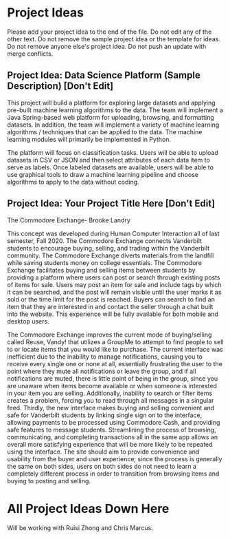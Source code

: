 # Project Ideas

Please add your project idea to the end of the file. Do not edit any of the other text. Do not remove the sample project idea or the template for ideas. Do not remove anyone else's project idea. Do not push an update with merge conflicts.

## Project Idea: Data Science Platform (Sample Description) [Don't Edit]

This project will build a platform for exploring large datasets and applying pre-built machine learning algorithms to the data. The team will implement a Java Spring-based web platform for uploading, browsing, and formatting datasets. In addition, the team will implement a variety of machine learning algorithms / techniques that can be applied to the data. The machine learning modules will primarily be implemented in Python. 

The platform will focus on classification tasks. Users will be able to upload datasets in CSV or JSON and then select attributes of each data item to serve as labels. Once labeled datasets are available, users will be able to use graphical tools to draw a machine learning pipeline and choose algorithms to apply to the data without coding.

## Project Idea: Your Project Title Here [Don't Edit]

The Commodore Exchange- Brooke Landry

This concept was developed during Human Computer Interaction all of last semester, Fall 2020. The Commodore Exchange connects Vanderbilt students to encourage buying, selling, and trading within the Vanderbilt community. The Commodore Exchange diverts materials from the landfill while saving students money on college essentials. The Commodore Exchange facilitates buying and selling items between students by providing a platform where users can post or search through existing posts of items for sale. Users may post an item for sale and include tags by which it can be searched, and the post will remain visible until the user marks it as sold or the time limit for the post is reached. Buyers can search to find an item that they are interested in and contact the seller through a chat built into the website. This experience will be fully available for both mobile and desktop users.

The Commodore Exchange improves the current mode of buying/selling called Reuse, Vandy! that utilizes a GroupMe to attempt to find people to sell to or locate items that you would like to purchase. The current interface was inefficient due to the inability to manage notifications, causing you to receive every single one or none at all, essentially frustrating the user to the point where they mute all notifications or leave the group, and if all notifications are muted, there is little point of being in the group, since you are unaware when items become available or when someone is interested in your item you are selling. Additionally, inability to search or filter items creates a problem, forcing you to read through all messages in a singular feed. Thirdly, the new interface makes buying and selling convenient and safe for Vanderbilt students by linking single sign on to the interface, allowing payments to be processed using Commodore Cash, and providing safe features to message students. Streamlining the process of browsing, communicating, and completing transactions all in the same app allows an overall more satisfying experience that will be more likely to be repeated using the interface. The site should aim to provide convenience and usability from the buyer and user experience; since the process is generally the same on both sides, users on both sides do not need to learn a completely different process in order to transition from browsing items and buying to posting and selling.


# All Project Ideas Down Here

Will be working with Ruisi Zhong and Chris Marcus.
